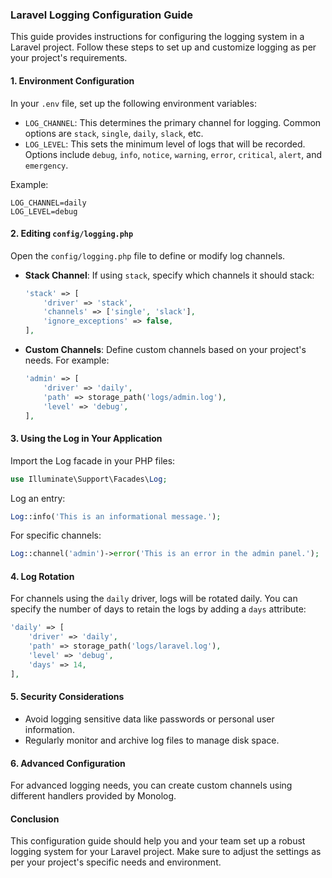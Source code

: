 ### Laravel Logging Configuration Guide

This guide provides instructions for configuring the logging system in a Laravel project. Follow these steps to set up and customize logging as per your project's requirements.

#### 1. Environment Configuration

In your `.env` file, set up the following environment variables:

- `LOG_CHANNEL`: This determines the primary channel for logging. Common options are `stack`, `single`, `daily`, `slack`, etc.
- `LOG_LEVEL`: This sets the minimum level of logs that will be recorded. Options include `debug`, `info`, `notice`, `warning`, `error`, `critical`, `alert`, and `emergency`.

Example:
```
LOG_CHANNEL=daily
LOG_LEVEL=debug
```

#### 2. Editing `config/logging.php`

Open the `config/logging.php` file to define or modify log channels.

- **Stack Channel**:
  If using `stack`, specify which channels it should stack:
  ```php
  'stack' => [
      'driver' => 'stack',
      'channels' => ['single', 'slack'],
      'ignore_exceptions' => false,
  ],
  ```

- **Custom Channels**:
  Define custom channels based on your project's needs. For example:
  ```php
  'admin' => [
      'driver' => 'daily',
      'path' => storage_path('logs/admin.log'),
      'level' => 'debug',
  ],
  ```

#### 3. Using the Log in Your Application

Import the Log facade in your PHP files:
```php
use Illuminate\Support\Facades\Log;
```

Log an entry:
```php
Log::info('This is an informational message.');
```

For specific channels:
```php
Log::channel('admin')->error('This is an error in the admin panel.');
```

#### 4. Log Rotation

For channels using the `daily` driver, logs will be rotated daily. You can specify the number of days to retain the logs by adding a `days` attribute:
```php
'daily' => [
    'driver' => 'daily',
    'path' => storage_path('logs/laravel.log'),
    'level' => 'debug',
    'days' => 14,
],
```

#### 5. Security Considerations

- Avoid logging sensitive data like passwords or personal user information.
- Regularly monitor and archive log files to manage disk space.

#### 6. Advanced Configuration

For advanced logging needs, you can create custom channels using different handlers provided by Monolog.

#### Conclusion

This configuration guide should help you and your team set up a robust logging system for your Laravel project. Make sure to adjust the settings as per your project's specific needs and environment.

